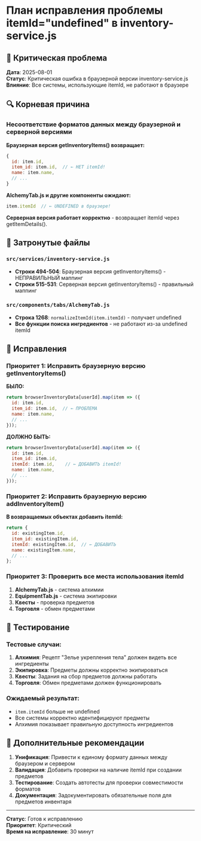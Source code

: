 # План исправления проблемы itemId="undefined" в inventory-service.js

## 🚨 Критическая проблема

**Дата**: 2025-08-01  
**Статус**: Критическая ошибка в браузерной версии inventory-service.js  
**Влияние**: Все системы, использующие itemId, не работают в браузере

## 🔍 Корневая причина

### Несоответствие форматов данных между браузерной и серверной версиями

**Браузерная версия getInventoryItems() возвращает:**
```javascript
{
  id: item.id,
  item_id: item.id,  // ← НЕТ itemId!
  name: item.name,
  // ...
}
```

**AlchemyTab.js и другие компоненты ожидают:**
```javascript
item.itemId  // ← UNDEFINED в браузере!
```

**Серверная версия работает корректно** - возвращает itemId через getItemDetails().

## 📁 Затронутые файлы

### `src/services/inventory-service.js`
- **Строки 494-504**: Браузерная версия getInventoryItems() - НЕПРАВИЛЬНЫЙ маппинг
- **Строки 515-531**: Серверная версия getInventoryItems() - правильный маппинг

### `src/components/tabs/AlchemyTab.js`
- **Строка 1268**: `normalizeItemId(item.itemId)` - получает undefined
- **Все функции поиска ингредиентов** - не работают из-за undefined itemId

## 🔧 Исправления

### Приоритет 1: Исправить браузерную версию getInventoryItems()

**БЫЛО:**
```javascript
return browserInventoryData[userId].map(item => ({
  id: item.id,
  item_id: item.id,  // ← ПРОБЛЕМА
  name: item.name,
  // ...
}));
```

**ДОЛЖНО БЫТЬ:**
```javascript
return browserInventoryData[userId].map(item => ({
  id: item.id,
  item_id: item.id,
  itemId: item.id,    // ← ДОБАВИТЬ itemId!
  name: item.name,
  // ...
}));
```

### Приоритет 2: Исправить браузерную версию addInventoryItem()

**В возвращаемых объектах добавить itemId:**

```javascript
return {
  id: existingItem.id,
  item_id: existingItem.id,
  itemId: existingItem.id,  // ← ДОБАВИТЬ
  name: existingItem.name,
  // ...
};
```

### Приоритет 3: Проверить все места использования itemId

1. **AlchemyTab.js** - система алхимии
2. **EquipmentTab.js** - система экипировки  
3. **Квесты** - проверка предметов
4. **Торговля** - обмен предметами

## 🧪 Тестирование

### Тестовые случаи:

1. **Алхимия**: Рецепт "Зелье укрепления тела" должен видеть все ингредиенты
2. **Экипировка**: Предметы должны корректно экипироваться
3. **Квесты**: Задания на сбор предметов должны работать
4. **Торговля**: Обмен предметами должен функционировать

### Ожидаемый результат:
- `item.itemId` больше не undefined
- Все системы корректно идентифицируют предметы
- Алхимия показывает правильную доступность ингредиентов

## 📝 Дополнительные рекомендации

1. **Унификация**: Привести к единому формату данных между браузером и сервером
2. **Валидация**: Добавить проверки на наличие itemId при создании предметов
3. **Тестирование**: Создать автотесты для проверки совместимости форматов
4. **Документация**: Задокументировать обязательные поля для предметов инвентаря

---

**Статус**: Готов к исправлению  
**Приоритет**: Критический  
**Время на исправление**: 30 минут
